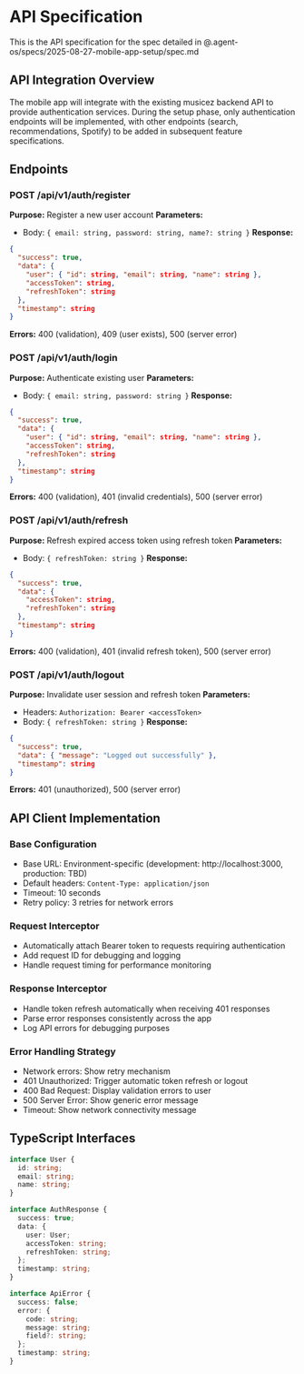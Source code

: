 # API Specification

This is the API specification for the spec detailed in @.agent-os/specs/2025-08-27-mobile-app-setup/spec.md

## API Integration Overview

The mobile app will integrate with the existing musicez backend API to provide authentication services. During the setup phase, only authentication endpoints will be implemented, with other endpoints (search, recommendations, Spotify) to be added in subsequent feature specifications.

## Endpoints

### POST /api/v1/auth/register

**Purpose:** Register a new user account
**Parameters:** 
- Body: `{ email: string, password: string, name?: string }`
**Response:** 
```json
{
  "success": true,
  "data": {
    "user": { "id": string, "email": string, "name": string },
    "accessToken": string,
    "refreshToken": string
  },
  "timestamp": string
}
```
**Errors:** 400 (validation), 409 (user exists), 500 (server error)

### POST /api/v1/auth/login

**Purpose:** Authenticate existing user
**Parameters:** 
- Body: `{ email: string, password: string }`
**Response:** 
```json
{
  "success": true,
  "data": {
    "user": { "id": string, "email": string, "name": string },
    "accessToken": string,
    "refreshToken": string
  },
  "timestamp": string
}
```
**Errors:** 400 (validation), 401 (invalid credentials), 500 (server error)

### POST /api/v1/auth/refresh

**Purpose:** Refresh expired access token using refresh token
**Parameters:** 
- Body: `{ refreshToken: string }`
**Response:** 
```json
{
  "success": true,
  "data": {
    "accessToken": string,
    "refreshToken": string
  },
  "timestamp": string
}
```
**Errors:** 400 (validation), 401 (invalid refresh token), 500 (server error)

### POST /api/v1/auth/logout

**Purpose:** Invalidate user session and refresh token
**Parameters:** 
- Headers: `Authorization: Bearer <accessToken>`
- Body: `{ refreshToken: string }`
**Response:** 
```json
{
  "success": true,
  "data": { "message": "Logged out successfully" },
  "timestamp": string
}
```
**Errors:** 401 (unauthorized), 500 (server error)

## API Client Implementation

### Base Configuration
- Base URL: Environment-specific (development: http://localhost:3000, production: TBD)
- Default headers: `Content-Type: application/json`
- Timeout: 10 seconds
- Retry policy: 3 retries for network errors

### Request Interceptor
- Automatically attach Bearer token to requests requiring authentication
- Add request ID for debugging and logging
- Handle request timing for performance monitoring

### Response Interceptor
- Handle token refresh automatically when receiving 401 responses
- Parse error responses consistently across the app
- Log API errors for debugging purposes

### Error Handling Strategy
- Network errors: Show retry mechanism
- 401 Unauthorized: Trigger automatic token refresh or logout
- 400 Bad Request: Display validation errors to user
- 500 Server Error: Show generic error message
- Timeout: Show network connectivity message

## TypeScript Interfaces

```typescript
interface User {
  id: string;
  email: string;
  name: string;
}

interface AuthResponse {
  success: true;
  data: {
    user: User;
    accessToken: string;
    refreshToken: string;
  };
  timestamp: string;
}

interface ApiError {
  success: false;
  error: {
    code: string;
    message: string;
    field?: string;
  };
  timestamp: string;
}
```